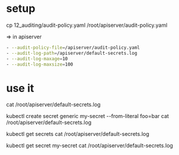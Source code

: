 
# setup

cp 12_auditing/audit-policy.yaml /root/apiserver/audit-policy.yaml

=> in apiserver
```bash
- --audit-policy-file=/apiserver/audit-policy.yaml
- --audit-log-path=/apiserver/default-secrets.log
- --audit-log-maxage=10
- --audit-log-maxsize=100
```

# use it

cat /root/apiserver/default-secrets.log 

kubectl create secret generic my-secret --from-literal foo=bar
cat /root/apiserver/default-secrets.log 

kubectl get secrets
cat /root/apiserver/default-secrets.log 

kubectl get secret my-secret
cat /root/apiserver/default-secrets.log 

